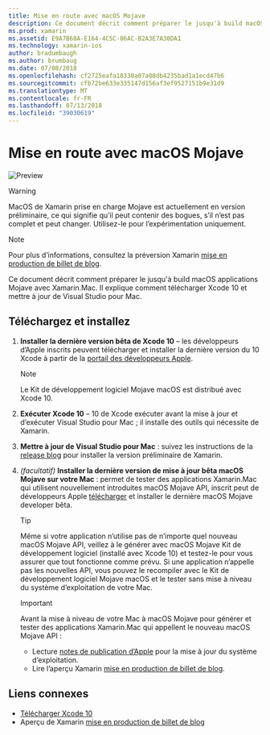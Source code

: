 ```yaml
---
title: Mise en route avec macOS Mojave
description: Ce document décrit comment préparer le jusqu'à build macOS applications Mojave avec Xamarin.Mac. Il explique comment télécharger Xcode 10 et mettre à jour de Visual Studio pour Mac.
ms.prod: xamarin
ms.assetid: E9A7B68A-E164-4C5C-86AC-B2A3E7A30DA1
ms.technology: xamarin-ios
author: bradumbaugh
ms.author: brumbaug
ms.date: 07/08/2018
ms.openlocfilehash: cf2725eafa18330a07a08db4235bad1a1ecd47b6
ms.sourcegitcommit: cfb72be633e335147d156af3ef9527151b9e31d9
ms.translationtype: MT
ms.contentlocale: fr-FR
ms.lasthandoff: 07/13/2018
ms.locfileid: "39030619"
---
```

# <a name="getting-started-with-macos-mojave"></a>Mise en route avec macOS Mojave

![Preview](~/media/shared/preview.png)

> [!WARNING]
> MacOS de Xamarin prise en charge Mojave est actuellement en version préliminaire, ce qui signifie qu’il peut contenir des bogues, s’il n’est pas complet et peut changer.
> Utilisez-le pour l’expérimentation uniquement.

> [!NOTE]
> Pour plus d’informations, consultez la préversion Xamarin [mise en production de billet de blog](https://releases.xamarin.com/preview-release-xcode-10-beta-3/).

Ce document décrit comment préparer le jusqu'à build macOS applications Mojave avec Xamarin.Mac. Il explique comment télécharger Xcode 10 et mettre à jour de Visual Studio pour Mac.

## <a name="download-and-install"></a>Téléchargez et installez

1. **Installer la dernière version bêta de Xcode 10** – les développeurs d’Apple inscrits peuvent télécharger et installer la dernière version du 10 Xcode à partir de la [portail des développeurs Apple](https://developer.apple.com/download/).

   > [!NOTE]
   > Le Kit de développement logiciel Mojave macOS est distribué avec Xcode 10.

2. **Exécuter Xcode 10** – 10 de Xcode exécuter avant la mise à jour et d’exécuter Visual Studio pour Mac ; il installe des outils qui nécessite de Xamarin.

3. **Mettre à jour de Visual Studio pour Mac** : suivez les instructions de la [release blog](https://releases.xamarin.com/preview-release-xcode-10-beta-3/) pour installer la version préliminaire de Xamarin.

4. _(facultatif)_  **Installer la dernière version de mise à jour bêta macOS Mojave sur votre Mac** : permet de tester des applications Xamarin.Mac qui utilisent nouvellement introduites macOS Mojave API, inscrit peut de développeurs Apple [télécharger](https://developer.apple.com/download/) et installer le dernière macOS Mojave developer bêta.

   > [!TIP]
   > Même si votre application n’utilise pas de n’importe quel nouveau macOS Mojave API, veillez à le générer avec macOS Mojave Kit de développement logiciel (installé avec Xcode 10) et testez-le pour vous assurer que tout fonctionne comme prévu. Si une application n’appelle pas les nouvelles API, vous pouvez le recompiler avec le Kit de développement logiciel Mojave macOS et le tester sans mise à niveau du système d’exploitation de votre Mac.

   > [!IMPORTANT]
   > Avant la mise à niveau de votre Mac à macOS Mojave pour générer et tester des applications Xamarin.Mac qui appellent le nouveau macOS Mojave API :
   > - Lecture [notes de publication d’Apple](https://developer.apple.com/download/) pour la mise à jour du système d’exploitation.
   > - Lire l’aperçu Xamarin [mise en production de billet de blog](https://releases.xamarin.com/preview-release-xcode-10-beta-3/).

## <a name="related-links"></a>Liens connexes

- [Télécharger Xcode 10](https://developer.apple.com/download/)
- Aperçu de Xamarin [mise en production de billet de blog](https://releases.xamarin.com/preview-release-xcode-10-beta-3/)
